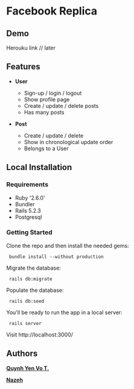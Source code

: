 # Facebook Replica

  
## Demo
Herouku link // later
  
## Features
  - **User**
    - Sign-up / login / logout
    - Show profile page
    - Create / update / delete posts
    - Has many posts

  - **Post**
    - Create / update / delete
    - Show in chronological update order
    - Belongs to a User

## Local Installation

### Requirements
- Ruby '2.6.0'
- Bundler
- Rails 5.2.3
- Postgresql

### Getting Started

Clone the repo and then install the needed gems:

```console
 bundle install --without production
```

Migrate the database:

```console
 rails db:migrate
```

Populate the database:

```console
 rails db:seed
```

You'll be ready to run the app in a local server:

```console
 rails server
```
Visit http://localhost:3000/

## Authors 

**[Quynh Yen Vo T.](https://github.com/themonster2015)**

**[Nazeh](https://github.com/Nazeh)**
